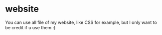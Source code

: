 # website

You can use all file of my website, like CSS for example, but I only want to be credit if u use them :)